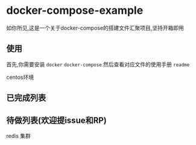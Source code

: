 
# docker-compose-example

如你所见,这是一个关于docker-compose的搭建文件汇聚项目,坚持开箱即用



## 使用

首先,你需要安装 `docker` `docker-compose` 然后查看对应文件的使用手册 `readme`

centos环境


## 已完成列表


## 待做列表(欢迎提issue和RP)
redis 集群


